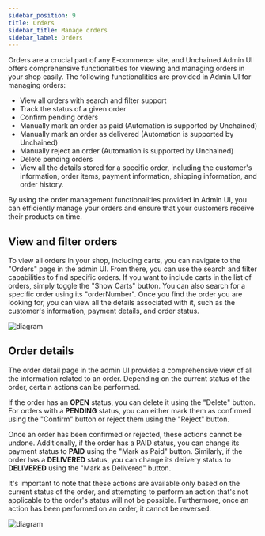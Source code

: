 ```yaml
---
sidebar_position: 9
title: Orders
sidebar_title: Manage orders
sidebar_label: Orders
---
```



Orders are a crucial part of any E-commerce site, and Unchained Admin UI offers comprehensive functionalities for viewing and managing orders in your shop easily. The following functionalities are provided in Admin UI for managing orders:

- View all orders with search and filter support
- Track the status of a given order
- Confirm pending orders
- Manually mark an order as paid (Automation is supported by Unchained)
- Manually mark an order as delivered (Automation is supported by Unchained)
- Manually reject an order (Automation is supported by Unchained)
- Delete pending orders
- View all the details stored for a specific order, including the customer's information, order items, payment information, shipping information, and order history.

By using the order management functionalities provided in Admin UI, you can efficiently manage your orders and ensure that your customers receive their products on time.

## View and filter orders
To view all orders in your shop, including carts, you can navigate to the "Orders" page in the admin UI. From there, you can use the search and filter capabilities to find specific orders. If you want to include carts in the list of orders, simply toggle the "Show Carts" button. You can also search for a specific order using its "orderNumber". Once you find the order you are looking for, you can view all the details associated with it, such as the customer's information, payment details, and order status.

![diagram](../assets/orders-list.png)


## Order details

The order detail page in the admin UI provides a comprehensive view of all the information related to an order. Depending on the current status of the order, certain actions can be performed.

If the order has an **OPEN** status, you can delete it using the "Delete" button. For orders with a **PENDING** status, you can either mark them as confirmed using the "Confirm" button or reject them using the "Reject" button.

Once an order has been confirmed or rejected, these actions cannot be undone. Additionally, if the order has a PAID status, you can change its payment status to **PAID** using the "Mark as Paid" button. Similarly, if the order has a **DELIVERED** status, you can change its delivery status to **DELIVERED** using the "Mark as Delivered" button.

It's important to note that these actions are available only based on the current status of the order, and attempting to perform an action that's not applicable to the order's status will not be possible. Furthermore, once an action has been performed on an order, it cannot be reversed.

![diagram](../assets/order-detail.png)